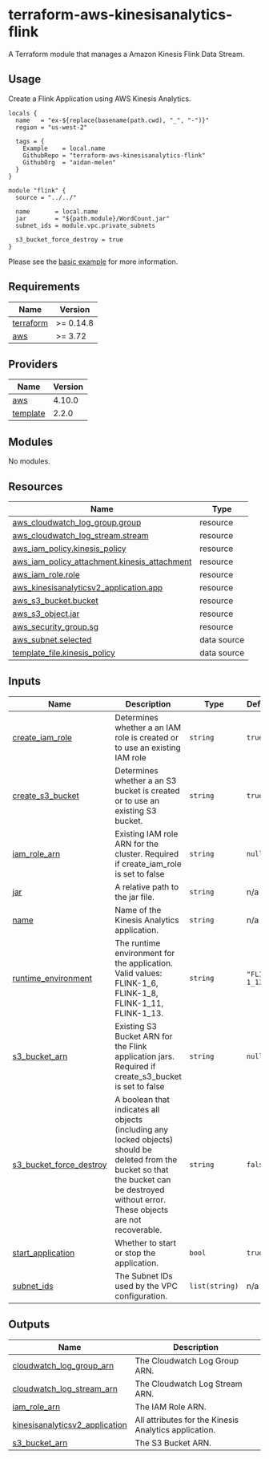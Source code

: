 # terraform-aws-kinesisanalytics-flink

A Terraform module that manages a Amazon Kinesis Flink Data Stream.

<!-- BEGINNING OF PRE-COMMIT-TERRAFORM DOCS HOOK -->


## Usage

Create a Flink Application using AWS Kinesis Analytics.

```hcl
locals {
  name   = "ex-${replace(basename(path.cwd), "_", "-")}"
  region = "us-west-2"

  tags = {
    Example    = local.name
    GithubRepo = "terraform-aws-kinesisanalytics-flink"
    GithubOrg  = "aidan-melen"
  }
}

module "flink" {
  source = "../../"

  name       = local.name
  jar        = "${path.module}/WordCount.jar"
  subnet_ids = module.vpc.private_subnets

  s3_bucket_force_destroy = true
}
```

Please see the [basic example](examples/basic) for more information.

## Requirements

| Name | Version |
|------|---------|
| <a name="requirement_terraform"></a> [terraform](#requirement\_terraform) | >= 0.14.8 |
| <a name="requirement_aws"></a> [aws](#requirement\_aws) | >= 3.72 |

## Providers

| Name | Version |
|------|---------|
| <a name="provider_aws"></a> [aws](#provider\_aws) | 4.10.0 |
| <a name="provider_template"></a> [template](#provider\_template) | 2.2.0 |

## Modules

No modules.

## Resources

| Name | Type |
|------|------|
| [aws_cloudwatch_log_group.group](https://registry.terraform.io/providers/hashicorp/aws/latest/docs/resources/cloudwatch_log_group) | resource |
| [aws_cloudwatch_log_stream.stream](https://registry.terraform.io/providers/hashicorp/aws/latest/docs/resources/cloudwatch_log_stream) | resource |
| [aws_iam_policy.kinesis_policy](https://registry.terraform.io/providers/hashicorp/aws/latest/docs/resources/iam_policy) | resource |
| [aws_iam_policy_attachment.kinesis_attachment](https://registry.terraform.io/providers/hashicorp/aws/latest/docs/resources/iam_policy_attachment) | resource |
| [aws_iam_role.role](https://registry.terraform.io/providers/hashicorp/aws/latest/docs/resources/iam_role) | resource |
| [aws_kinesisanalyticsv2_application.app](https://registry.terraform.io/providers/hashicorp/aws/latest/docs/resources/kinesisanalyticsv2_application) | resource |
| [aws_s3_bucket.bucket](https://registry.terraform.io/providers/hashicorp/aws/latest/docs/resources/s3_bucket) | resource |
| [aws_s3_object.jar](https://registry.terraform.io/providers/hashicorp/aws/latest/docs/resources/s3_object) | resource |
| [aws_security_group.sg](https://registry.terraform.io/providers/hashicorp/aws/latest/docs/resources/security_group) | resource |
| [aws_subnet.selected](https://registry.terraform.io/providers/hashicorp/aws/latest/docs/data-sources/subnet) | data source |
| [template_file.kinesis_policy](https://registry.terraform.io/providers/hashicorp/template/latest/docs/data-sources/file) | data source |

## Inputs

| Name | Description | Type | Default | Required |
|------|-------------|------|---------|:--------:|
| <a name="input_create_iam_role"></a> [create\_iam\_role](#input\_create\_iam\_role) | Determines whether a an IAM role is created or to use an existing IAM role | `string` | `true` | no |
| <a name="input_create_s3_bucket"></a> [create\_s3\_bucket](#input\_create\_s3\_bucket) | Determines whether a an S3 bucket is created or to use an existing S3 bucket. | `string` | `true` | no |
| <a name="input_iam_role_arn"></a> [iam\_role\_arn](#input\_iam\_role\_arn) | Existing IAM role ARN for the cluster. Required if create\_iam\_role is set to false | `string` | `null` | no |
| <a name="input_jar"></a> [jar](#input\_jar) | A relative path to the jar file. | `string` | n/a | yes |
| <a name="input_name"></a> [name](#input\_name) | Name of the Kinesis Analytics application. | `string` | n/a | yes |
| <a name="input_runtime_environment"></a> [runtime\_environment](#input\_runtime\_environment) | The runtime environment for the application. Valid values: FLINK-1\_6, FLINK-1\_8, FLINK-1\_11, FLINK-1\_13. | `string` | `"FLINK-1_13"` | no |
| <a name="input_s3_bucket_arn"></a> [s3\_bucket\_arn](#input\_s3\_bucket\_arn) | Existing S3 Bucket ARN for the Flink application jars. Required if create\_s3\_bucket is set to false | `string` | `null` | no |
| <a name="input_s3_bucket_force_destroy"></a> [s3\_bucket\_force\_destroy](#input\_s3\_bucket\_force\_destroy) | A boolean that indicates all objects (including any locked objects) should be deleted from the bucket so that the bucket can be destroyed without error. These objects are not recoverable. | `string` | `false` | no |
| <a name="input_start_application"></a> [start\_application](#input\_start\_application) | Whether to start or stop the application. | `bool` | `true` | no |
| <a name="input_subnet_ids"></a> [subnet\_ids](#input\_subnet\_ids) | The Subnet IDs used by the VPC configuration. | `list(string)` | n/a | yes |

## Outputs

| Name | Description |
|------|-------------|
| <a name="output_cloudwatch_log_group_arn"></a> [cloudwatch\_log\_group\_arn](#output\_cloudwatch\_log\_group\_arn) | The Cloudwatch Log Group ARN. |
| <a name="output_cloudwatch_log_stream_arn"></a> [cloudwatch\_log\_stream\_arn](#output\_cloudwatch\_log\_stream\_arn) | The Cloudwatch Log Stream ARN. |
| <a name="output_iam_role_arn"></a> [iam\_role\_arn](#output\_iam\_role\_arn) | The IAM Role ARN. |
| <a name="output_kinesisanalyticsv2_application"></a> [kinesisanalyticsv2\_application](#output\_kinesisanalyticsv2\_application) | All attributes for the Kinesis Analytics application. |
| <a name="output_s3_bucket_arn"></a> [s3\_bucket\_arn](#output\_s3\_bucket\_arn) | The S3 Bucket ARN. |
<!-- END OF PRE-COMMIT-TERRAFORM DOCS HOOK -->
